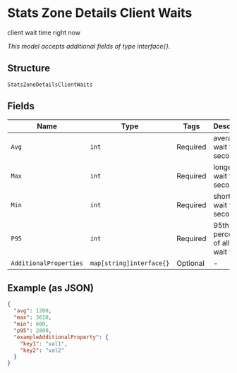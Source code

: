 
# Stats Zone Details Client Waits

client wait time right now

*This model accepts additional fields of type interface{}.*

## Structure

`StatsZoneDetailsClientWaits`

## Fields

| Name | Type | Tags | Description |
|  --- | --- | --- | --- |
| `Avg` | `int` | Required | average wait time in seconds |
| `Max` | `int` | Required | longest wait time in seconds |
| `Min` | `int` | Required | shortest wait time in seconds |
| `P95` | `int` | Required | 95th percentile of all the wait time(s) |
| `AdditionalProperties` | `map[string]interface{}` | Optional | - |

## Example (as JSON)

```json
{
  "avg": 1200,
  "max": 3610,
  "min": 600,
  "p95": 2800,
  "exampleAdditionalProperty": {
    "key1": "val1",
    "key2": "val2"
  }
}
```

